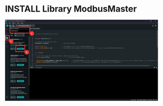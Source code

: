 # INSTALL Library ModbusMaster

![INSTALL Library ModbusMaster](https://github.com/summation2009/Modbus-sensor/blob/main/EX_THNPM-485-OD/INSTALL%20Library.jpg?raw=true "Screen shot")

